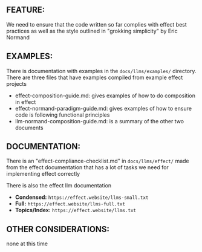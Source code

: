## FEATURE:

We need to ensure that the code written so far complies with effect best practices as well as the style outlined in "grokking simplicity" by Eric Normand

## EXAMPLES:

There is documentation with examples in the `docs/llms/examples/` directory. There are three files that have examples compiled from example effect projects
- effect-composition-guide.md: gives examples of how to do composition in effect
- effect-normand-paradigm-guide.md: gives examples of how to ensure code is following functional principles
- llm-normand-composition-guide.md: is a summary of the other two documents

## DOCUMENTATION:

There is an "effect-compliance-checklist.md" in `docs/llms/effect/` made from the effect documentation that has a lot of tasks we need for implementing effect correctly

There is also the effect llm documentation
-   **Condensed:** `https://effect.website/llms-small.txt`
-   **Full:** `https://effect.website/llms-full.txt`
-   **Topics/Index:** `https://effect.website/llms.txt`

## OTHER CONSIDERATIONS:

none at this time
